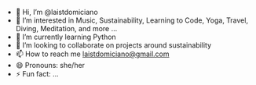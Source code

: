 - 👋 Hi, I’m @laistdomiciano
- 👀 I’m interested in Music, Sustainability, Learning to Code, Yoga, Travel, Diving, Meditation, and more ...
- 🌱 I’m currently learning Python
- 💞️ I’m looking to collaborate on projects around sustainability
- 📫 How to reach me laistdomiciano@gmail.com
- 😄 Pronouns: she/her
- ⚡ Fun fact: ...

<!---
laistdomiciano/laistdomiciano is a ✨ special ✨ repository because its `README.md` (this file) appears on your GitHub profile.
You can click the Preview link to take a look at your changes.
--->
